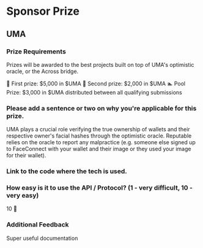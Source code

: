 # Sponsor Prize

## UMA

### Prize Requirements
Prizes will be awarded to the best projects built on top of UMA's optimistic oracle, or the Across bridge.

🥇 First prize: $5,000 in $UMA
🥈 Second prize: $2,000 in $UMA
🏊 Pool Prize: $3,000 in $UMA distributed between all qualifying submissions

### Please add a sentence or two on why you're applicable for this prize.
UMA plays a crucial role verifying the true ownership of wallets and their respective owner's facial hashes through the optimistic oracle. Reputable relies on the oracle to report any malpractice (e.g. someone else signed up to FaceConnect with your wallet and their image or they used your image for their wallet).


### Link to the code where the tech is used.

### How easy is it to use the API / Protocol? (1 - very difficult, 10 - very easy)
10 🌟

### Additional Feedback
Super useful documentation

